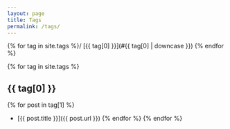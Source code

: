 ```yaml
---
layout: page
title: Tags
permalink: /tags/
---
```


{% for tag in site.tags %}/ [{{ tag[0] }}](#{{ tag[0] | downcase }}) {% endfor %}

{% for tag in site.tags %}
## {{ tag[0] }}
  {% for post in tag[1] %}
 - [{{ post.title }}]({{ post.url }})
  {% endfor %}
{% endfor %}